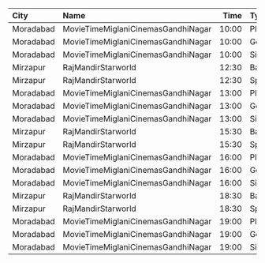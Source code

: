 | City      | Name                               |  Time | Type         | Price | Capacity | Booked |
| :-------- | :--------------------------------- | ----: | :----------- | ----: | -------: | -----: |
| Moradabad | MovieTimeMiglaniCinemasGandhiNagar | 10:00 | Platinum     |  299₹ |        2 |      0 |
| Moradabad | MovieTimeMiglaniCinemasGandhiNagar | 10:00 | Gold         |  159₹ |       29 |      0 |
| Moradabad | MovieTimeMiglaniCinemasGandhiNagar | 10:00 | Silver       |  159₹ |       28 |      0 |
| Mirzapur  | RajMandirStarworld                 | 12:30 | Balcony      |   70₹ |      240 |     60 |
| Mirzapur  | RajMandirStarworld                 | 12:30 | SpecialClass |   50₹ |      480 |      0 |
| Moradabad | MovieTimeMiglaniCinemasGandhiNagar | 13:00 | Platinum     |  299₹ |        2 |      2 |
| Moradabad | MovieTimeMiglaniCinemasGandhiNagar | 13:00 | Gold         |  159₹ |       29 |      0 |
| Moradabad | MovieTimeMiglaniCinemasGandhiNagar | 13:00 | Silver       |  159₹ |       28 |      0 |
| Mirzapur  | RajMandirStarworld                 | 15:30 | Balcony      |   70₹ |      240 |     60 |
| Mirzapur  | RajMandirStarworld                 | 15:30 | SpecialClass |   50₹ |      480 |      0 |
| Moradabad | MovieTimeMiglaniCinemasGandhiNagar | 16:00 | Platinum     |  299₹ |        2 |      0 |
| Moradabad | MovieTimeMiglaniCinemasGandhiNagar | 16:00 | Gold         |  159₹ |       29 |      0 |
| Moradabad | MovieTimeMiglaniCinemasGandhiNagar | 16:00 | Silver       |  159₹ |       28 |      0 |
| Mirzapur  | RajMandirStarworld                 | 18:30 | Balcony      |   70₹ |      240 |     60 |
| Mirzapur  | RajMandirStarworld                 | 18:30 | SpecialClass |   50₹ |      480 |      0 |
| Moradabad | MovieTimeMiglaniCinemasGandhiNagar | 19:00 | Platinum     |  299₹ |        2 |      0 |
| Moradabad | MovieTimeMiglaniCinemasGandhiNagar | 19:00 | Gold         |  159₹ |       29 |      5 |
| Moradabad | MovieTimeMiglaniCinemasGandhiNagar | 19:00 | Silver       |  159₹ |       28 |      0 |